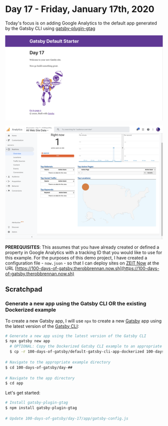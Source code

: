 # Day 17 - Friday, January 17th, 2020

Today's focus is on adding Google Analytics to the default app generated by the Gatsby CLI using [gatsby-plugin-gtag](https://www.gatsbyjs.org/packages/gatsby-plugin-gtag/)

![screenshot-00.png](screenshot-00.png)

![screenshot-01.png](screenshot-01.png)

**PREREQUISITES**: This assumes that you have already created or defined a property in Google Analytics with a tracking ID that you would like to use for this example. For the purposes of this demo project, I have created a configuration file - `now.json` - so that I can deploy sites on [ZEIT Now](https://zeit.co/dashboard) at the URL [https://100-days-of-gatsby.therobbrennan.now.sh](https://100-days-of-gatsby.therobbrennan.now.sh)

## Scratchpad

### Generate a new app using the Gatsby CLI OR the existing Dockerized example

To create a new Gatsby app, I will use `npx` to create a new [Gatsby](https://www.gatsbyjs.com) app using the latest version of the [Gatsby CLI](https://www.gatsbyjs.com):

```sh
# Generate a new app using the latest version of the Gatsby CLI
$ npx gatsby new app
  # OPTIONAL: Copy the Dockerized Gatsby CLI example to an appropriate folder for a faster starting point
  $ cp -r 100-days-of-gatsby/default-gatsby-cli-app-dockerized 100-days-of-gatsby/day-##

# Navigate to the appropriate example directory
$ cd 100-days-of-gatsby/day-##

# Navigate to the app directory
$ cd app
```

Let's get started:

```sh
# Install gatsby-plugin-gtag
$ npm install gatsby-plugin-gtag

# Update 100-days-of-gatsby/day-17/app/gatsby-config.js
```
